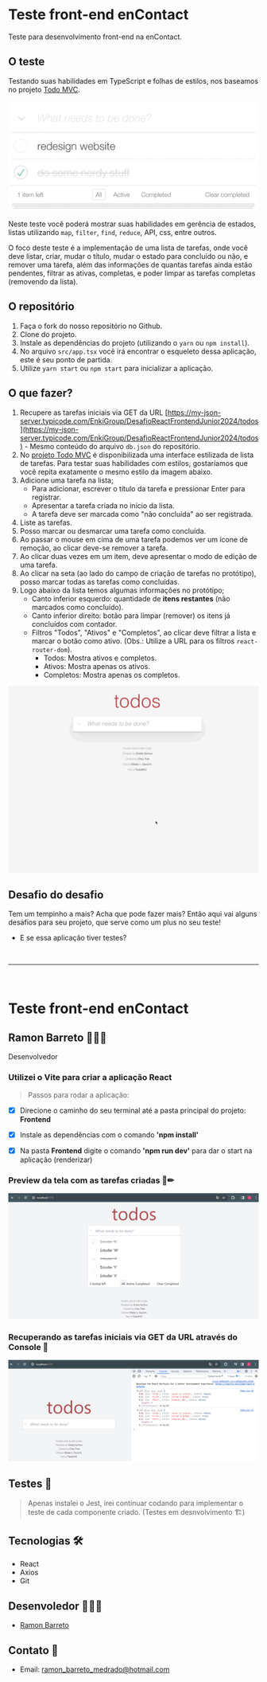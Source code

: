 # Teste front-end enContact

Teste para desenvolvimento front-end na enContact.

## O teste

Testando suas habilidades em TypeScript e folhas de estilos, nos baseamos no projeto [Todo MVC](https://todomvc.com).

<p align="center">
  <img alt="todos-project" src="./Frontend/data/todos.png">
</p>


Neste teste você poderá mostrar suas habilidades em gerência de estados, listas utilizando `map`, `filter`, `find`, `reduce`, API, css, entre outros.

O foco deste teste é a implementação de uma lista de tarefas, onde você deve listar, criar, mudar o título, mudar o estado para concluído ou não, e remover uma tarefa, além das informações de quantas tarefas ainda estão pendentes, filtrar as ativas, completas, e poder limpar as tarefas completas (removendo da lista).

## O repositório

1. Faça o fork do nosso repositório no Github.
2. Clone do projeto.
3. Instale as dependências do projeto (utilizando o `yarn` ou `npm install`).
4. No arquivo `src/app.tsx` você irá encontrar o esqueleto dessa aplicação, este é seu ponto de partida.
5. Utilize `yarn start` ou `npm start` para inicializar a aplicação.

## O que fazer?

1. Recupere as tarefas iniciais via GET da URL [https://my-json-server.typicode.com/EnkiGroup/DesafioReactFrontendJunior2024/todos](https://my-json-server.typicode.com/EnkiGroup/DesafioReactFrontendJunior2024/todos) - Mesmo conteúdo do arquivo `db.json` do repositório.
2. No [projeto Todo MVC](https://todomvc.com) é disponibilizada uma interface estilizada de lista de tarefas. Para testar suas habilidades com estilos, gostaríamos que você repita exatamente o mesmo estilo da imagem abaixo.
3. Adicione uma tarefa na lista;
   - Para adicionar, escrever o título da tarefa e pressionar Enter para registrar.
   - Apresentar a tarefa criada no início da lista.
   - A tarefa deve ser marcada como "não concluída" ao ser registrada.
4. Liste as tarefas.
5. Posso marcar ou desmarcar uma tarefa como concluída.
6. Ao passar o mouse em cima de uma tarefa podemos ver um ícone de remoção, ao clicar deve-se remover a tarefa.
7. Ao clicar duas vezes em um item, deve apresentar o modo de edição de uma tarefa.
8. Ao clicar na seta (ao lado do campo de criação de tarefas no protótipo), posso marcar todas as tarefas como concluídas.
9. Logo abaixo da lista temos algumas informações no protótipo;
   - Canto inferior esquerdo: quantidade de **itens restantes** (não marcados como concluído).
   - Canto inferior direito: botão para limpar (remover) os itens já concluídos com contador.
   - Filtros "Todos", "Ativos" e "Completos", ao clicar deve filtrar a lista e marcar o botão como ativo. (Obs.: Utilize a URL para os filtros `react-router-dom`).
     - Todos: Mostra ativos e completos.
     - Ativos: Mostra apenas os ativos.
     - Completos: Mostra apenas os completos.

<p align="center">
  <img alt="home" src="./Frontend/data/todos.gif">
</p>

## Desafio do desafio

Tem um tempinho a mais? Acha que pode fazer mais? Então aqui vai alguns desafios para seu projeto, que serve como um plus no seu teste!

- E se essa aplicação tiver testes?

<br>
<hr>
<br>

# Teste front-end enContact

## Ramon Barreto 👨🏽‍💻
<p>Desenvolvedor</p>

### Utilizei o Vite para criar a aplicação React 
> Passos para rodar a aplicação:
- [x] Direcione o caminho do seu terminal até a pasta principal do projeto: <strong>Frontend</strong>
- [x] Instale as dependências com o comando <strong>'npm install'</strong>
- [x] Na pasta <strong>Frontend</strong> digite o comando <strong>'npm run dev'</strong> para dar o start na aplicação (renderizar)

  
### Preview da tela com as tarefas criadas 📄✏
<p align="center">
  <img alt="home" src="./Frontend/data/preview_code.PNG">
</p>

### Recuperando as tarefas iniciais via GET da URL através do Console 📨
<p align="center">
  <img alt="call_api-console" src="./Frontend/data/call_api.PNG">
</p>

## Testes 🧪
> Apenas instalei o Jest, irei continuar codando para implementar o teste de cada componente criado. (Testes em desnvolvimento 🏗)

## Tecnologias 🛠
- React
- Axios
- Git

## Desenvoledor 👨🏽‍💻

- <a target="_blank" href="https://www.linkedin.com/in/ramon-barreto-medrado/">Ramon Barreto</a>

## Contato 📲

- Email: ramon_barreto_medrado@hotmail.com